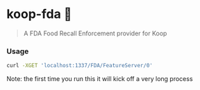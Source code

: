 # koop-fda :construction:

> A FDA Food Recall Enforcement provider for Koop 

### Usage

```bash
curl -XGET 'localhost:1337/FDA/FeatureServer/0'
```

Note: the first time you run this it will kick off a very long process
